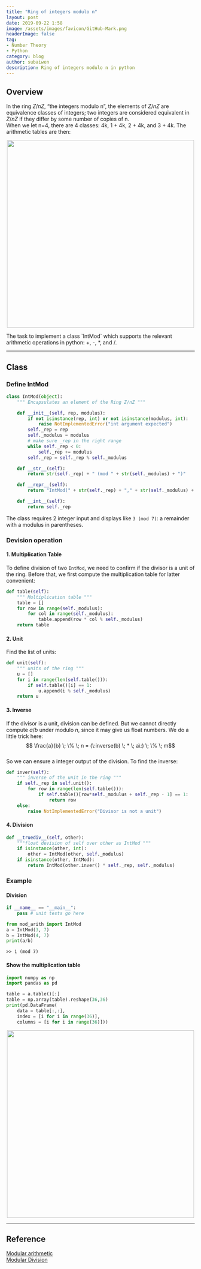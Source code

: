 ```yaml
---
title: "Ring of integers modulo n"
layout: post
date: 2019-09-22 1:58
image: /assets/images/favicon/GitHub-Mark.png
headerImage: false
tag:
- Number Theory
- Python
category: blog
author: subaiwen
description: Ring of integers modulo n in python
---
```


## Overview
In the ring $Z/nZ$, “the integers modulo n”, the elements of $Z/nZ$ are equivalence classes of integers; two integers are considered equivalent in $Z/nZ$ if they differ by some number of copies of n.  
When we let n=4, there are 4 classes: 4k, 1 + 4k, 2 + 4k, and 3 + 4k. The arithmetic tables are then:  
<p align="center">
  <img src="https://tva1.sinaimg.cn/large/006y8mN6ly1g78a75v4gtj30yu09c750.jpg" width="500">
</p>
The task to implement a class `IntMod` which supports the relevant arithmetic operations in python: +, -, *, and /.

---
## Class
### Define IntMod
```python
class IntMod(object):
	""" Encapsulates an element of the Ring Z/nZ """

	def __init__(self, rep, modulus):
		if not isinstance(rep, int) or not isinstance(modulus, int):
			raise NotImplementedError("int argument expected")
		self._rep = rep
		self._modulus = modulus
		# make sure _rep in the right range
		while self._rep < 0:
			self._rep += modulus
		self._rep = self._rep % self._modulus

	def __str__(self):
		return str(self._rep) + " (mod " + str(self._modulus) + ")"

	def __repr__(self):
		return "IntMod(" + str(self._rep) + "," + str(self._modulus) + ")"

	def __int__(self):
		return self._rep
```
The class requires 2 integer input and displays like `3 (mod 7)`: a remainder with a modulus in parentheses. 

### Devision operation
#### 1. Multiplication Table
To define division of two `IntMod`, we need to confirm if the divisor is a unit of the ring. Before that, we first compute the multiplication table for latter convenient:

```python
def table(self):
	""" Multiplication table """
	table = []
	for row in range(self._modulus):
		for col in range(self._modulus):
			table.append(row * col % self._modulus)
	return table
```

#### 2. Unit
Find the list of units:  

```python
def unit(self):
	""" units of the ring """
	u = []
	for i in range(len(self.table())):
		if self.table()[i] == 1:
			u.append(i % self._modulus)
	return u
```

#### 3. Inverse
If the divisor is a unit, division can be defined. But we cannot directly compute $a/b$ under modulo $n$, since it may give us float numbers. We do a little trick here: $$ \frac{a}{b} \; \% \; n = (\:inverse(b) \; * \; a\:) \; \% \; m$$  
So we can ensure a integer output of the division. To find the inverse:  

```python
def inver(self):
	""" inverse of the unit in the ring """
	if self._rep in self.unit():
		for row in range(len(self.table())):
			if self.table()[row*self._modulus + self._rep - 1] == 1:
				return row
	else:
		raise NotImplementedError("Divisor is not a unit")
```

#### 4. Division
```python
def __truediv__(self, other):
	"""float devision of self over other as IntMod """
	if isinstance(other, int):
		other = IntMod(other, self._modulus)
	if isinstance(other, IntMod):
		return IntMod(other.inver() * self._rep, self._modulus)
```

### Example
#### Division
```python
if __name__ == "__main__": 
	pass # unit tests go here

from mod_arith import IntMod
a = IntMod(3, 7)
b = IntMod(4, 7)
print(a/b)
```
```
>> 1 (mod 7)
```

#### Show the multiplication table
```python
import numpy as np
import pandas as pd

table = a.table()[:]
table = np.array(table).reshape(36,36)
print(pd.DataFrame(
	data = table[:,:], 
	index = [i for i in range(36)], 
	columns = [i for i in range(36)]))
```
<p align="center">
  <img src="https://tva1.sinaimg.cn/large/006y8mN6ly1g78bfld5lwj30ve0sw7ke.jpg" width="500">
</p>

---
## Reference
[Modular arithmetic](https://www.khanacademy.org/computing/computer-science/cryptography/modarithmetic/a/what-is-modular-arithmetic)  
[Modular Division](https://www.geeksforgeeks.org/modular-division/)
